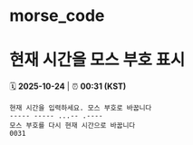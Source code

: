 # morse_code
# 현재 시간을 모스 부호 표시
<!-- MORSE_TIME_START -->
🗓️ **2025-10-24** | ⏰ **00:31 (KST)**

```
현재 시간을 입력하세요. 모스 부호로 바꿉니다
----- ----- ...-- .----
모스 부호를 다시 현재 시간으로 바꿉니다
0031
```
<!-- MORSE_TIME_END -->
